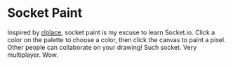 # Socket Paint

Inspired by [r/place](https://en.wikipedia.org/wiki/Place_(Reddit)), socket paint is my excuse to learn Socket.io. Click a color on the palette to choose a color, then click the canvas to paint a pixel.  Other people can collaborate on your drawing! Such socket. Very multiplayer. Wow.

